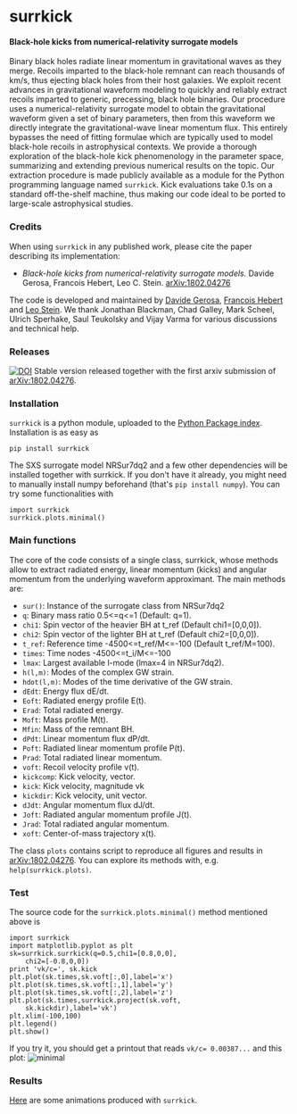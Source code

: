 # surrkick

#### Black-hole kicks from numerical-relativity surrogate models

Binary black holes radiate linear momentum in gravitational waves as they merge. Recoils imparted to the black-hole remnant can reach thousands of km/s, thus ejecting black holes from their host galaxies. We exploit recent advances in gravitational waveform modeling to quickly and reliably extract recoils imparted to generic, precessing, black hole binaries. Our procedure uses a numerical-relativity surrogate model to obtain the gravitational waveform given a set of binary parameters, then from this waveform we directly integrate the gravitational-wave linear momentum flux. This entirely bypasses the need of fitting formulae which are typically used to model black-hole recoils in astrophysical contexts. We provide a thorough exploration of the black-hole kick phenomenology in the parameter space, summarizing and extending previous numerical results on the topic. Our extraction procedure is made publicly available as a module for the Python programming language named `surrkick`. Kick evaluations take 0.1s on a standard off-the-shelf machine, thus making our code ideal to be ported to large-scale astrophysical studies.

### Credits

When using `surrkick` in any published work, please cite the paper describing its implementation:

- *Black-hole kicks from numerical-relativity surrogate models.*
Davide Gerosa, Francois Hebert, Leo C. Stein.
[arXiv:1802.04276](https://arxiv.org/abs/arXiv:1802.04276)

The code is developed and maintained by [Davide Gerosa](www.davidegerosa.com), [Francois Hebert](https://github.com/fmahebert) and [Leo Stein](https://duetosymmetry.com). We thank Jonathan Blackman, Chad Galley, Mark Scheel, Ulrich Sperhake, Saul Teukolsky and Vijay Varma for various discussions and technical help.

### Releases

[![DOI](https://zenodo.org/badge/119469724.svg)](https://zenodo.org/badge/latestdoi/119469724) Stable version released together with the first arxiv submission of [arXiv:1802.04276](https://arxiv.org/abs/arXiv:1802.04276).

### Installation

`surrkick` is a python module, uploaded to the [Python Package index](https://pypi.python.org/pypi/surrkick). Installation is as easy as

    pip install surrkick
  
The SXS surrogate model NRSur7dq2 and a few other dependencies will be installed together with surrkick. If you don't have it already, you might need to manually install numpy beforehand (that's `pip install numpy`).
You can try some functionalities with

    import surrkick
    surrkick.plots.minimal()

### Main functions

The core of the code consists of a single class, surrkick, whose methods allow to extract radiated energy, linear momentum (kicks) and angular momentum from the underlying waveform approximant. The main methods are:

- `sur()`: Instance of the surrogate class from NRSur7dq2
- `q`: Binary mass ratio 0.5<=q<=1 (Default: q=1).
- `chi1`: Spin vector of the heavier BH at t_ref (Default chi1=[0,0,0]).
- `chi2`: Spin vector of the lighter BH at t_ref (Default chi2=[0,0,0]).
- `t_ref`: Reference time -4500<=t_ref/M<=-100 (Default t_ref/M=100).
- `times`: Time nodes -4500<=t_i/M<=-100                                                                            
- `lmax`: Largest available l-mode (lmax=4 in NRSur7dq2).                                                            
- `h(l,m)`: Modes of the complex GW strain.              
- `hdot(l,m)`: Modes of the time derivative of the GW strain.                           
- `dEdt`: Energy flux dE/dt.    
- `Eoft`: Radiated energy profile E(t).                                                                              
- `Erad`: Total radiated energy.
- `Moft`: Mass profile M(t).
- `Mfin`: Mass of the remnant BH.
- `dPdt`: Linear momentum flux dP/dt.
- `Poft`: Radiated linear momentum profile P(t).                                                       
- `Prad`: Total radiated linear momentum.                               
- `voft`: Recoil velocity profile v(t).               
- `kickcomp`: Kick velocity, vector.              
- `kick`: Kick velocity, magnitude vk                                                                             
- `kickdir`: Kick velocity, unit vector.                                     
- `dJdt`: Angular momentum flux dJ/dt. 
- `Joft`: Radiated angular momentum profile J(t).                                                   
- `Jrad`: Total radiated angular momentum.                                   
- `xoft`: Center-of-mass trajectory x(t).   

The class `plots` contains script to reproduce all figures and results in  [arXiv:1802.04276](https://arxiv.org/abs/arXiv:1802.04276). You can explore its methods with, e.g. `help(surrkick.plots)`. 

### Test

The source code for the `surrkick.plots.minimal()` method mentioned above is
    
    import surrkick
    import matplotlib.pyplot as plt
    sk=surrkick.surrkick(q=0.5,chi1=[0.8,0,0],
        chi2=[-0.8,0,0])
    print 'vk/c=', sk.kick
    plt.plot(sk.times,sk.voft[:,0],label='x')
    plt.plot(sk.times,sk.voft[:,1],label='y')
    plt.plot(sk.times,sk.voft[:,2],label='z')
    plt.plot(sk.times,surrkick.project(sk.voft,
        sk.kickdir),label='vk')
    plt.xlim(-100,100)
    plt.legend()
    plt.show()

If you try it, you should get a printout that reads `vk/c= 0.00387...` and this plot:
![minimal](https://user-images.githubusercontent.com/7237041/35894834-7f84c500-0b69-11e8-99bd-bc4faa738fda.png)

### Results

[Here](https://www.youtube.com/watch?v=a_StJoMvCSU&list=PLVjP4QK1oHulLGS1qKonkmWeQvMEADGYs&index=2&t=0s) are some animations produced with `surrkick`.
